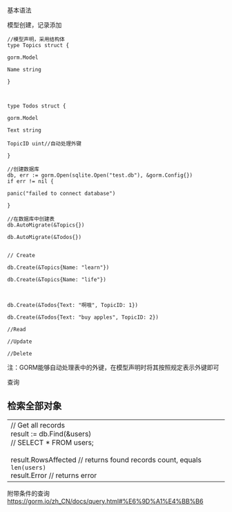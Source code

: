 基本语法


模型创建，记录添加
```
//模型声明，采用结构体
type Topics struct {

gorm.Model

Name string

}

  

type Todos struct {

gorm.Model

Text string

TopicID uint//自动处理外键

}

//创建数据库
db, err := gorm.Open(sqlite.Open("test.db"), &gorm.Config{})
if err != nil {

panic("failed to connect database")

}

//在数据库中创建表
db.AutoMigrate(&Topics{})

db.AutoMigrate(&Todos{})


// Create

db.Create(&Topics{Name: "learn"})

db.Create(&Topics{Name: "life"})

  

db.Create(&Todos{Text: "啊哦", TopicID: 1})

db.Create(&Todos{Text: "buy apples", TopicID: 2})

//Read

//Update

//Delete
```


注：GORM能够自动处理表中的外键，在模型声明时将其按照规定表示外键即可


查询
## 检索全部对象

|                                                                                                                                                                                                             |
| ----------------------------------------------------------------------------------------------------------------------------------------------------------------------------------------------------------- |
| // Get all records  <br>result := db.Find(&users)  <br>// SELECT * FROM users;  <br>  <br>result.RowsAffected // returns found records count, equals `len(users)`  <br>result.Error        // returns error |


附带条件的查询
https://gorm.io/zh_CN/docs/query.html#%E6%9D%A1%E4%BB%B6
